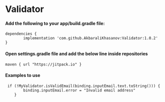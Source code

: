 # Validator
#### Add the following to your app/build.gradle file:

	dependencies {
	        implementation 'com.github.AkbaraliKhasanov:Validator:1.0.2'
	}
#### Open settings.gradle file and add the below line inside repositories
	maven { url "https://jitpack.io" }
#### Examples to use
	 if (!MyValidator.isValidEmail(binding.inputEmail.text.toString())) {
            binding.inputEmail.error = "Invalid email address"
        } 
